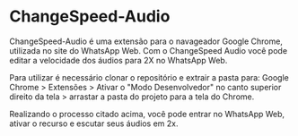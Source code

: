 # ChangeSpeed-Audio
ChangeSpeed-Audio é uma extensão para o navageador Google Chrome, utilizada no site do WhatsApp Web.
Com o ChangeSpeed Audio você pode editar a velocidade dos áudios para 2X no WhatsApp Web.

Para utilizar é necessário clonar o repositório e extrair a pasta para: Google Chrome > Extensões > Ativar o "Modo Desenvolvedor" no canto superior direito da tela > arrastar a pasta do projeto para a tela do Chrome.

Realizando o processo citado acima, você pode entrar no WhatsApp Web, ativar o recurso e escutar seus áudios em 2x.

